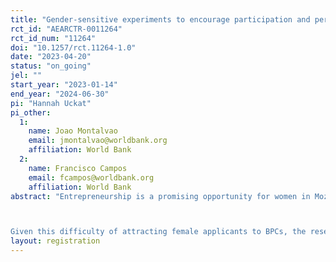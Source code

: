 ```yaml
---
title: "Gender-sensitive experiments to encourage participation and performance in a Business Plan Competition in Mozambique"
rct_id: "AEARCTR-0011264"
rct_id_num: "11264"
doi: "10.1257/rct.11264-1.0"
date: "2023-04-20"
status: "on_going"
jel: ""
start_year: "2023-01-14"
end_year: "2024-06-30"
pi: "Hannah Uckat"
pi_other:
  1:
    name: Joao Montalvao
    email: jmontalvao@worldbank.org
    affiliation: World Bank
  2:
    name: Francisco Campos
    email: fcampos@worldbank.org
    affiliation: World Bank
abstract: "Entrepreneurship is a promising opportunity for women in Mozambique, but female entrepreneurs in the country continue to face many constraints and are concentrated in small-scale, low-growth, informal businesses in services sectors – similar to many other low- or middle-income countries. A World Bank funded project – Harnessing the Demographic Dividend (HDD, P166100) – is launching a nation-wide Business Plan Competition in Mozambique with the explicit aim of attracting and supporting female-owned high-growth businesses. The winners of the BPC in Mozambique will receive grants, training and mentoring, and access to an internship program. The project specifies that 50 % of all BPC winners must be female, thereby instituting a gender quota. Previous experiences in several African have shown that women are underrepresented among the applicants and winners of BPCs, even though their returns from winning these competitions are at least as large as men’s.

Given this difficulty of attracting female applicants to BPCs, the research team, in collaboration with the HDD project team, will conduct a randomized controlled trial (RCT) to test different interventions that aim to increase the participants’ likelihood of applying to the BPC and the performance of their businesses within and outside the BPC. Tested against 0) no intervention and 1) a factual control intervention, three different interventions will be employed which aim to mitigate different possible constraints to successful participation in the BPC: 2) a quota intervention that makes the gender quota in the BPC salient and aims to alleviate the constraint that women are less likely to enter competitions against men, and are less competitive when facing male competitors; 3) an inspirational intervention presenting same-gendered role models that aims to boost participant’s aspirations and confidence to enter the competition; and 4) application assistance that aims to reduce the costs of applying and address practical constraints to participation. "
layout: registration
---
```


